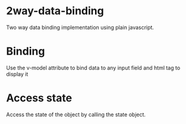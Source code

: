 # 2way-data-binding
Two way data binding implementation using plain javascript.  

# Binding
Use the v-model attribute to bind data to any input field and html tag to display it

# Access state
 
 Access the state of the object by calling the state object.